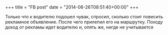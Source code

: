 +++
title = "FB post"
date = "2014-06-26T08:51:40+00:00"
+++

Только что к водителю подошел чувак, спросил, сколько стоит повесить рекламное объявление. После чего прилепил его на маршрутку. Походу доход от рекламы идет водителю и, опять же, нигде не учитывается



